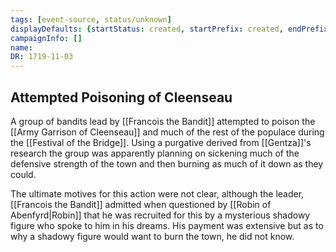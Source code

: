 ```yaml
---
tags: [event-source, status/unknown]
displayDefaults: {startStatus: created, startPrefix: created, endPrefix: destroyed, endStatus: destroyed}
campaignInfo: []
name:
DR: 1719-11-03
---
```

## Attempted Poisoning of Cleenseau
A group of bandits lead by [[Francois the Bandit]] attempted to poison the [[Army Garrison of Cleenseau]] and much of the rest of the populace during the [[Festival of the Bridge]]. Using a purgative derived from [[Gentza]]'s research the group was apparently planning on sickening much of the defensive strength of the town and then burning as much of it down as they could.

The ultimate motives for this action were not clear, although the leader, [[Francois the Bandit]] admitted when questioned by [[Robin of Abenfyrd|Robin]] that he was recruited for this by a mysterious shadowy figure who spoke to him in his dreams. His payment was extensive but as to why a shadowy figure would want to burn the town, he did not know.